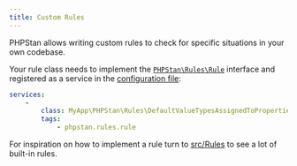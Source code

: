 ```yaml
---
title: Custom Rules
---
```


PHPStan allows writing custom rules to check for specific situations in your own codebase.

Your rule class needs to implement the [`PHPStan\Rules\Rule`](https://github.com/phpstan/phpstan-src/blob/master/src/Rules/Rule.php) interface and registered as a service in the [configuration file](/config-reference):

```yaml
services:
	-
		class: MyApp\PHPStan\Rules\DefaultValueTypesAssignedToPropertiesRule
		tags:
			- phpstan.rules.rule
```

For inspiration on how to implement a rule turn to [src/Rules](https://github.com/phpstan/phpstan-src/tree/master/src/Rules) to see a lot of built-in rules.

